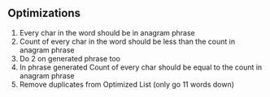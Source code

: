## Optimizations

1. Every char in the word should be in anagram phrase
2. Count of every char in the word should be less than the count in anagram phrase
3. Do 2 on generated phrase too
4. In phrase generated Count of every char should be equal to the count in anagram phrase
5. Remove duplicates from Optimized List (only go 11 words down)
